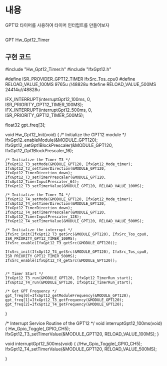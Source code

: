 # 내용
GPT12 타이머를 사용하여 타이머 인터럽트를 만들어보자






##
GPT
Hw_Gpt12_Timer


## 구현 코드

#include "Hw_Gpt12_Timer.h"
#include "IfxGpt12.h"



#define ISR_PROVIDER_GPT12_TIMER    IfxSrc_Tos_cpu0
#define RELOAD_VALUE_100MS          9765u //48828u
#define RELOAD_VALUE_500MS          24414u//48828u

IFX_INTERRUPT(interruptGpt12_100ms, 0, ISR_PRIORITY_GPT12_TIMER_100MS);
IFX_INTERRUPT(interruptGpt12_500ms, 0, ISR_PRIORITY_GPT12_TIMER_500MS);

float32 gpt_freq[3];

void Hw_Gpt12_Init(void)
{
    /* Initialize the GPT12 module */
    IfxGpt12_enableModule(&MODULE_GPT120);
    IfxGpt12_setGpt1BlockPrescaler(&MODULE_GPT120, IfxGpt12_Gpt1BlockPrescaler_16);


    /* Initialize the Timer T3 */
    IfxGpt12_T3_setMode(&MODULE_GPT120, IfxGpt12_Mode_timer);
    IfxGpt12_T3_setTimerDirection(&MODULE_GPT120, IfxGpt12_TimerDirection_down);
    IfxGpt12_T3_setTimerPrescaler(&MODULE_GPT120, IfxGpt12_TimerInputPrescaler_64);
    IfxGpt12_T3_setTimerValue(&MODULE_GPT120, RELOAD_VALUE_100MS);

    /* Initialize the Timer T4 */
    IfxGpt12_T4_setMode(&MODULE_GPT120, IfxGpt12_Mode_timer);
    IfxGpt12_T4_setTimerDirection(&MODULE_GPT120, IfxGpt12_TimerDirection_down);
    IfxGpt12_T4_setTimerPrescaler(&MODULE_GPT120, IfxGpt12_TimerInputPrescaler_128);
    IfxGpt12_T4_setTimerValue(&MODULE_GPT120, RELOAD_VALUE_500MS);

    /* Initialize the interrupt */
    IfxSrc_init(IfxGpt12_T3_getSrc(&MODULE_GPT120), IfxSrc_Tos_cpu0, ISR_PRIORITY_GPT12_TIMER_100MS);
    IfxSrc_enable(IfxGpt12_T3_getSrc(&MODULE_GPT120));

    IfxSrc_init(IfxGpt12_T4_getSrc(&MODULE_GPT120), IfxSrc_Tos_cpu0, ISR_PRIORITY_GPT12_TIMER_500MS);
    IfxSrc_enable(IfxGpt12_T4_getSrc(&MODULE_GPT120));


    /* Timer Start */
    IfxGpt12_T3_run(&MODULE_GPT120, IfxGpt12_TimerRun_start);
    IfxGpt12_T4_run(&MODULE_GPT120, IfxGpt12_TimerRun_start);

    /* Get GPT Frequency */
    gpt_freq[0]=IfxGpt12_getModuleFrequency(&MODULE_GPT120);
    gpt_freq[1]=IfxGpt12_T3_getFrequency(&MODULE_GPT120);
    gpt_freq[2]=IfxGpt12_T4_getFrequency(&MODULE_GPT120);

}



/* Interrupt Service Routine of the GPT12 */
void interruptGpt12_100ms(void)
{
    Hw_Gpio_Toggle(_GPIO_CH5);
    IfxGpt12_T3_setTimerValue(&MODULE_GPT120, RELOAD_VALUE_100MS);
}

void interruptGpt12_500ms(void)
{
    //Hw_Gpio_Toggle(_GPIO_CH5);
    IfxGpt12_T4_setTimerValue(&MODULE_GPT120, RELOAD_VALUE_500MS);

}
